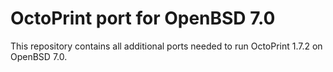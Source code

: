 # OctoPrint port for OpenBSD 7.0

This repository contains all additional ports needed to run OctoPrint 1.7.2 on OpenBSD 7.0.
